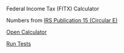 Federal Income Tax (FITX) Calculator

Numbers from [IRS Publication 15 (Circular E)](https://www.irs.gov/pub/irs-pdf/p15.pdf)

[Open Calculator](https://ak65234.github.io/pub15/index.html)

[Run Tests](https://ak65234.github.io/pub15/test/index.html)